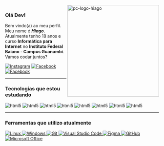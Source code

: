 <img src="https://user-images.githubusercontent.com/60708311/212374257-4e7ae7f3-4992-4c73-8557-5173c01da1ac.svg" width="300px" min-width="300px" max-width="300px" align="right" alt="pc-logo-hiago">

### Olá Dev!

Bem vindo(a) ao meu perfil. Meu nome é ***Hiago***. Atualmente tenho 18 anos e curso **Informática para Internet** no **Instituto Federal Baiano - Campus Guanambi**. Vamos codar juntos?

[![Instagram]( https://img.shields.io/badge/Instagram-E4405F?style=for-the-badge&logo=instagram&logoColor=white&color=9D73E9)](https://www.instagram.com/hiago_rsz)
[![Facebook]( https://img.shields.io/badge/Facebook-1877F2?style=for-the-badge&logo=facebook&logoColor=white&color=9D73E9)](https://www.facebook.com/Hiago.AE.999)
[![Facebook]( https://img.shields.io/badge/LinkedIn-0077B5?style=for-the-badge&logo=linkedin&logoColor=white&color=9D73E9)](https://www.linkedin.com/in/hiago-rocha-souza-1754a1243/)

---

### Tecnologias que estou estudando

<div style="display: inline_block">
    <img aling="center" alt="html5" src="https://img.shields.io/badge/HTML5-E34F26?style=for-the-badge&logo=html5&logoColor=white&color=9D73E9"> 
    <img aling="center" alt="html5" src="https://img.shields.io/badge/CSS3-1572B6?style=for-the-badge&logo=css3&logoColor=white&color=9D73E9"> 
    <img aling="center" alt="html5" src="https://img.shields.io/badge/JavaScript-323330?style=for-the-badge&logo=javascript&logoColor=white&color=9D73E9"> 
    <img aling="center" alt="html5" src="https://img.shields.io/badge/Node.js-43853D?style=for-the-badge&logo=node.js&logoColor=white&color=9D73E9"> 
    <img aling="center" alt="html5" src="https://img.shields.io/badge/TypeScript-007ACC?style=for-the-badge&logo=typescript&logoColor=white&color=9D73E9"> 
    <img aling="center" alt="html5" src="https://img.shields.io/badge/Express.js-404D59?style=for-the-badge&color=9D73E9"> 
    <img aling="center" alt="html5" src="https://img.shields.io/badge/Vue.js-35495E?style=for-the-badge&logo=vue.js&logoColor=white&color=9D73E9"> 
    <img aling="center" alt="html5" src="https://img.shields.io/badge/MySQL-00000F?style=for-the-badge&logo=mysql&logoColor=white&color=9D73E9"> 
</div>


---

### Ferramentas que utilizo atualmente
[
![Linux](https://img.shields.io/badge/Linux-FCC644?style=for-the-badge&logo=linux&logoColor=white&color=9D73E9)
![Windows](https://img.shields.io/badge/Windows-0078D6?style=for-the-badge&logo=windows&logoColor=white&color=9D73E9)
![Git](https://img.shields.io/badge/GIT-E44C30?style=for-the-badge&logo=git&logoColor=white&color=9D73E9)
![Visual Studio Code](https://img.shields.io/badge/VSCode-0078D4?style=for-the-badge&logo=visual%20studio%20code&logoColor=white&color=9D73E9)
![Figma](https://img.shields.io/badge/figma-%23F24E1E.svg?style=for-the-badge&logo=figma&logoColor=white&color=9D73E9)
![GitHub](https://img.shields.io/badge/github-%23121011.svg?style=for-the-badge&logo=github&logoColor=white&color=9D73E9)
![Microsoft Office](https://img.shields.io/badge/MS_Office-D83B01?style=for-the-badge&logo=microsoft-office&logoColor=white&color=9D73E9)
](#n)

